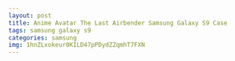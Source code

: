 ```yaml
---
layout: post
title: Anime Avatar The Last Airbender Samsung Galaxy S9 Case
tags: samsung galaxy s9
categories: samsung
img: 1hnZLxokeur0KILD47pPDydZZqmhT7FXN
---
```

